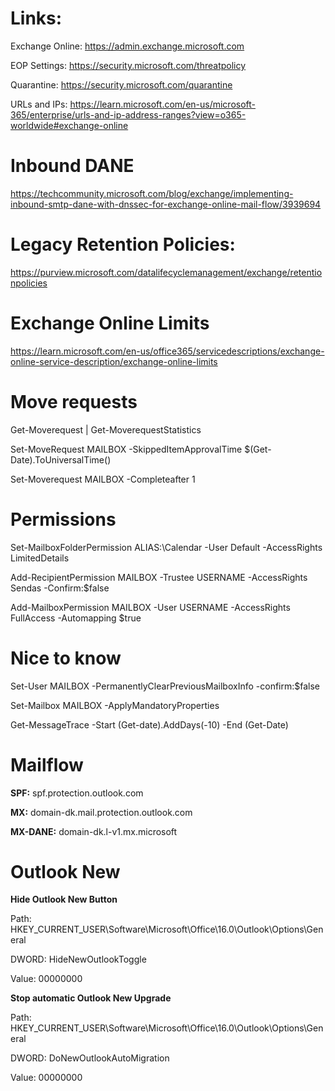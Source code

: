 # Links:
Exchange Online: https://admin.exchange.microsoft.com

EOP Settings: https://security.microsoft.com/threatpolicy

Quarantine: https://security.microsoft.com/quarantine

URLs and IPs: https://learn.microsoft.com/en-us/microsoft-365/enterprise/urls-and-ip-address-ranges?view=o365-worldwide#exchange-online

# Inbound DANE
https://techcommunity.microsoft.com/blog/exchange/implementing-inbound-smtp-dane-with-dnssec-for-exchange-online-mail-flow/3939694

# Legacy Retention Policies:
https://purview.microsoft.com/datalifecyclemanagement/exchange/retentionpolicies

# Exchange Online Limits
https://learn.microsoft.com/en-us/office365/servicedescriptions/exchange-online-service-description/exchange-online-limits

# Move requests
Get-Moverequest | Get-MoverequestStatistics

Set-MoveRequest MAILBOX -SkippedItemApprovalTime $(Get-Date).ToUniversalTime()

Set-Moverequest MAILBOX -Completeafter 1

# Permissions
Set-MailboxFolderPermission ALIAS:\Calendar -User Default -AccessRights LimitedDetails

Add-RecipientPermission MAILBOX -Trustee USERNAME -AccessRights Sendas -Confirm:$false

Add-MailboxPermission MAILBOX -User USERNAME -AccessRights FullAccess -Automapping $true

# Nice to know
Set-User MAILBOX -PermanentlyClearPreviousMailboxInfo -confirm:$false

Set-Mailbox MAILBOX -ApplyMandatoryProperties

Get-MessageTrace -Start (Get-date).AddDays(-10) -End (Get-Date)

# Mailflow
**SPF:** spf.protection.outlook.com

**MX:** domain-dk.mail.protection.outlook.com

**MX-DANE:** domain-dk.l-v1.mx.microsoft

# Outlook New
**Hide Outlook New Button**

Path: HKEY_CURRENT_USER\Software\Microsoft\Office\16.0\Outlook\Options\General

DWORD: HideNewOutlookToggle

Value: 00000000


**Stop automatic Outlook New Upgrade**

Path: HKEY_CURRENT_USER\Software\Microsoft\Office\16.0\Outlook\Options\General

DWORD: DoNewOutlookAutoMigration

Value: 00000000
